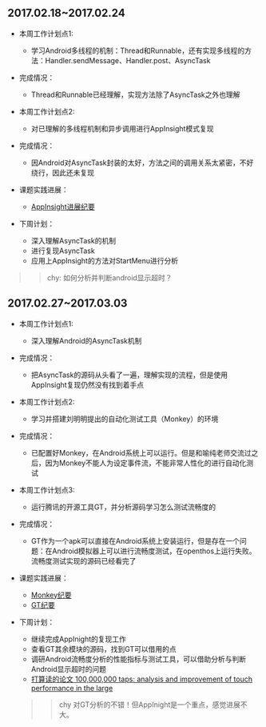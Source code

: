 ## 2017.02.18~2017.02.24

- 本周工作计划点1:
   - 学习Android多线程的机制：Thread和Runnable，还有实现多线程的方法：Handler.sendMessage、Handler.post、AsyncTask
- 完成情况：
   - Thread和Runnable已经理解，实现方法除了AsyncTask之外也理解
- 本周工作计划点2:
   - 对已理解的多线程机制和异步调用进行AppInsight模式复现
- 完成情况：
   - 因Android对AsyncTask封装的太好，方法之间的调用关系太紧密，不好绕行，因此还未复现

- 课题实践进展：
  - [AppInsight进展纪要](https://github.com/openthos/research-analysis/blob/master/projects/android-log/AppInsight/Test.md)


- 下周计划：
  - 深入理解AsyncTask的机制
  - 进行复现AsyncTask
  - 应用上AppInsight的方法对StartMenu进行分析

>> chy: 如何分析并判断android显示超时？

## 2017.02.27~2017.03.03

- 本周工作计划点1:
   
   - 深入理解Android的AsyncTask机制
- 完成情况：
   
   - 把AsyncTask的源码从头看了一遍，理解实现的流程，但是使用AppInsight复现仍然没有找到着手点
- 本周工作计划点2:
   
   - 学习并搭建刘明明提出的自动化测试工具（Monkey）的环境
- 完成情况：
   
   - 已配置好Monkey，在Android系统上可以运行。但是和喻纯老师交流过之后，因为Monkey不能人为设定事件流，不能非常人性化的进行自动化测试
- 本周工作计划点3:
   
   - 运行腾讯的开源工具GT，并分析源码学习怎么测试流畅度的
- 完成情况：
   
   - GT作为一个apk可以直接在Android系统上安装运行，但是存在一个问题：在Android模拟器上可以进行流畅度测试，在openthos上运行失败。流畅度测试实现的源码已经看完了
- 课题实践进展：
   
   - [Monkey纪要](https://github.com/openthos/research-analysis/blob/master/projects/android-log/Monkey%E4%BD%BF%E7%94%A8.md)
   
   - [GT纪要](https://github.com/openthos/research-analysis/blob/master/projects/android-log/GT/GT%E5%88%86%E6%9E%90.md)

- 下周计划：

  - 继续完成AppInight的复现工作
  - 查看GT其余模块的源码，找到GT可以借用的点
  - 调研Android流畅度分析的性能指标与测试工具，可以借助分析与判断Android显示超时的问题
  
  - [打算读的论文 100,000,000 taps: analysis and improvement of touch performance in the large](http://dl.acm.org/citation.cfm?id=2037395)
  
  >> chy 对GT分析的不错！但AppInight是一个重点，感觉进展不大。
